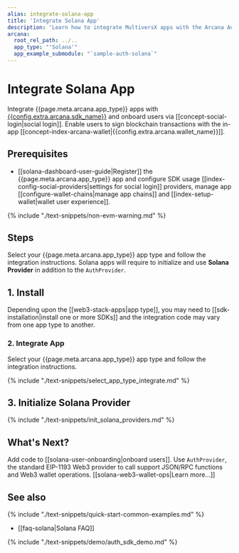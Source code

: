 ```yaml
---
alias: integrate-solana-app
title: 'Integrate Solana App'
description: 'Learn how to integrate MultiversX apps with the Arcana Auth SDK, onboard users and allow them to use the Near blockchain and sign transactions via Arcana wallet.'
arcana:
  root_rel_path: ../..
  app_type: "'Solana'"
  app_example_submodule: "`sample-auth-solana`"
---
```


# Integrate Solana App

Integrate {{page.meta.arcana.app_type}} apps with [{{config.extra.arcana.sdk_name}}]({{page.meta.arcana.root_rel_path}}/concepts/authsdk.md) and onboard users via [[concept-social-login|social login]]. Enable users to sign blockchain transactions with the in-app [[concept-index-arcana-wallet|{{config.extra.arcana.wallet_name}}]].

## Prerequisites

* [[solana-dashboard-user-guide|Register]] the {{page.meta.arcana.app_type}} app and configure SDK usage [[index-config-social-providers|settings for social login]] providers, manage app [[configure-wallet-chains|manage app chains]] and [[index-setup-wallet|wallet user experience]].

{% include "./text-snippets/non-evm-warning.md" %}

## Steps

Select your {{page.meta.arcana.app_type}} app type and follow the integration instructions. Solana apps will require to initialize and use **Solana Provider** in addition to the `AuthProvider`.

## 1. Install 
     
Depending upon the [[web3-stack-apps|app type]], you may need to [[sdk-installation|install one or more SDKs]] and the integration code may vary from one app type to another. 

### 2. Integrate App

Select your {{page.meta.arcana.app_type}} app type and follow the integration instructions.

{% include "./text-snippets/select_app_type_integrate.md" %}

## 3. Initialize Solana Provider

{% include "./text-snippets/init_solana_providers.md" %}

## What's Next?

Add code to [[solana-user-onboarding|onboard users]]. Use `AuthProvider`, the standard EIP-1193 Web3 provider to call support JSON/RPC functions and Web3 wallet operations. [[solana-web3-wallet-ops|Learn more...]]

## See also

{% include "./text-snippets/quick-start-common-examples.md" %}

* [[faq-solana|Solana FAQ]]

{% include "./text-snippets/demo/auth_sdk_demo.md" %}

